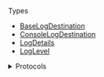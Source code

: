 <summary>Types</summary>

  - [BaseLogDestination](/BaseLogDestination)
  - [ConsoleLogDestination](/ConsoleLogDestination)
  - [LogDetails](/LogDetails)
  - [LogLevel](/LogLevel)

</details>

<details>
<summary>Protocols</summary>

  - [LogDestination](/LogDestination)

</details>
